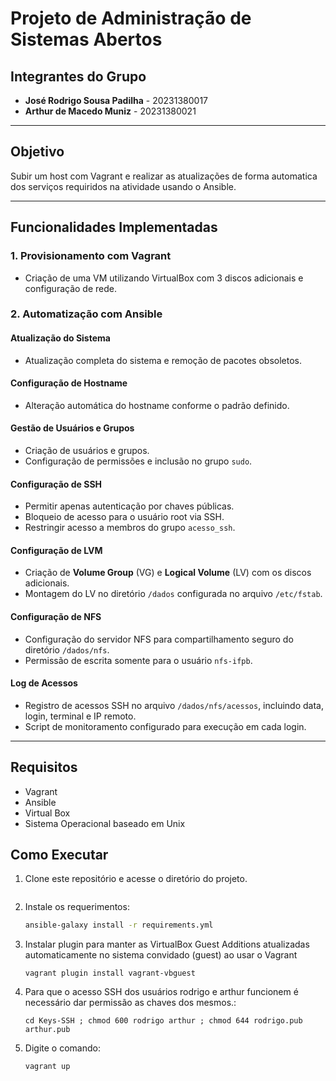 # Projeto de Administração de Sistemas Abertos

## Integrantes do Grupo
- **José Rodrigo Sousa Padilha** - 20231380017  
- **Arthur de Macedo Muniz** - 20231380021  

---

## Objetivo

Subir um host com Vagrant e realizar as atualizações de forma automatica dos serviços requiridos na atividade usando o Ansible.

---

## Funcionalidades Implementadas

### 1. **Provisionamento com Vagrant**
- Criação de uma VM utilizando VirtualBox com 3 discos adicionais e configuração de rede.

### 2. **Automatização com Ansible**
#### Atualização do Sistema
- Atualização completa do sistema e remoção de pacotes obsoletos.

#### Configuração de Hostname
- Alteração automática do hostname conforme o padrão definido.

#### Gestão de Usuários e Grupos
- Criação de usuários e grupos.
- Configuração de permissões e inclusão no grupo `sudo`.

#### Configuração de SSH
- Permitir apenas autenticação por chaves públicas.
- Bloqueio de acesso para o usuário root via SSH.
- Restringir acesso a membros do grupo `acesso_ssh`.

#### Configuração de LVM
- Criação de **Volume Group** (VG) e **Logical Volume** (LV) com os discos adicionais.
- Montagem do LV no diretório `/dados` configurada no arquivo `/etc/fstab`.

#### Configuração de NFS
- Configuração do servidor NFS para compartilhamento seguro do diretório `/dados/nfs`.
- Permissão de escrita somente para o usuário `nfs-ifpb`.

#### Log de Acessos
- Registro de acessos SSH no arquivo `/dados/nfs/acessos`, incluindo data, login, terminal e IP remoto.
- Script de monitoramento configurado para execução em cada login.

---
## Requisitos

- Vagrant
- Ansible
- Virtual Box
- Sistema Operacional baseado em Unix

## Como Executar

1. Clone este repositório e acesse o diretório do projeto.
    ```git clone https://github.com/tutuhy/ProjetoASA.git ; cd ProjetoASA
    ```
2. Instale os requerimentos:
    ```bash
    ansible-galaxy install -r requirements.yml
    ```
3. Instalar plugin para manter as VirtualBox Guest Additions atualizadas automaticamente no sistema convidado (guest) ao usar o Vagrant
    ```
    vagrant plugin install vagrant-vbguest
    ```
4. Para que o acesso SSH dos usuários rodrigo e arthur funcionem é necessário dar permissão as chaves dos mesmos.:
    ```
    cd Keys-SSH ; chmod 600 rodrigo arthur ; chmod 644 rodrigo.pub arthur.pub
    ```
5. Digite o comando:
    ```
    vagrant up
    ```
    